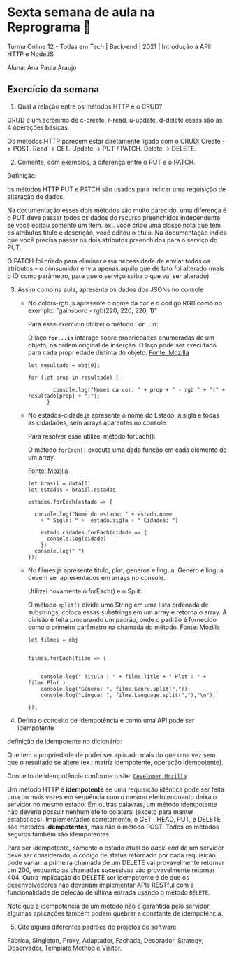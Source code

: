 # Sexta semana de aula na Reprograma 🚀

Turma Online 12 - Todas em Tech | Back-end | 2021 | Introdução à API:
HTTP e NodeJS

Aluna: Ana Paula Araujo

## Exercício da semana
1) Qual a relação entre os métodos HTTP e o CRUD? 

CRUD é um acrônimo de c-create, r-read, u-update, d-delete essas são as 4 operações básicas.

Os métodos HTTP parecem estar diretamente ligado com o CRUD:
Create -> POST.
Read -> GET.
Update -> PUT / PATCH.
Delete -> DELETE.



2) Comente, com exemplos, a diferença entre o PUT e o PATCH.

Definição:

os métodos HTTP PUT e PATCH são usados para indicar uma requisição de alteração de dados.

Na documentação esses dois métodos são muito parecido, uma diferença é o PUT deve passar todos os dados do recurso preenchidos independente se você editou somente um item. ex:. você criou uma classe nota que tem os atributos titulo e descrição, você editou o título. Na documentação indica que você precisa passar os dois atributos preenchidos para o serviço do PUT.

O PATCH foi criado para eliminar essa necessidade de enviar todos os atributos – o consumidor envia apenas aquilo que de fato foi alterado (mais o ID como parâmetro, para que o serviço saiba o que vai ser alterado).



3) Assim como na aula, apresente os dados dos JSONs no console 

   - No colors-rgb.js apresente o nome da cor e o codigo RGB como no exemplo: "gainsboro - rgb(220, 220, 220, 1)"

        

        Para esse exercício utilizei o método For ...in:

        O laço **`for...in`** interage sobre propriedades enumeradas de um objeto, na ordem original de inserção. O laço pode ser executado para cada propriedade distinta do objeto.  [Fonte: Mozilla](https://developer.mozilla.org/pt-BR/docs/Web/JavaScript/Reference/Statements/for...in)

        ```
        let resultado = obj[0];
        
        for (let prop in resultado) {
        
                console.log("Nomes da cor: " + prop + " - rgb " + "(" + resultado[prop] + ")");
              }
        ```

        

   - No estados-cidade.js apresente o nome do Estado, a sigla e todas as cidadades, sem arrays aparentes no console

        

        Para resolver esse utilizei método forEach():

        O método `forEach()` executa uma dada função em cada elemento de um array.

        [Fonte: Mozilla](https://developer.mozilla.org/pt-BR/docs/Web/JavaScript/Reference/Global_Objects/Array/forEach)

        ```
        let brasil = data[0]
        let estados = brasil.estados
        
        estados.forEach(estado => { 
        
          console.log("Nome do estado: " + estado.nome 
            + " Sigla: " +  estado.sigla + " Cidades: ") 
            
            estado.cidades.forEach(cidade => {
              console.log(cidade)
            })
          console.log(" ")
        });
        ```

        

   - No filmes.js apresente titulo, plot, generos e lingua. Genero e lingua devem ser apresentados em arrays no console.

        

        Utilizei novamente o forEach() e o Split:

        O método `split()` divide uma String em uma lista ordenada de substrings, coloca essas substrings em um array e retorna o array. A divisão é feita procurando um padrão, onde o padrão é fornecido como o primeiro parâmetro na chamada do método. [Fonte: Mozilla](https://developer.mozilla.org/pt-BR/docs/Web/JavaScript/Reference/Global_Objects/String/split)

        ```
        let filmes = obj
        
        
        filmes.forEach(filme => {
        
        
            console.log(" Titulo : " + filme.Title + " Plot : " + filme.Plot )
            console.log("Gênero: ", filme.Genre.split(","));
            console.log("Língua: ", filme.Language.split(","),"\n");
        
        });
        ```

        

4) Defina o conceito de idempotência e como uma API pode ser idempotente

definição de idempotente no dicionário:

Que tem a propriedade de poder ser aplicado mais do que uma vez sem que o resultado se altere (ex.: matriz idempotente, operação idempotente).

Conceito de idempotência conforme o site: [`Developer.Mozilla`](https://developer.mozilla.org/pt-BR/docs/Glossary/Idempotent) :

Um método HTTP é **idempotente** se uma requisição idêntica pode ser feita uma ou mais vezes em sequência com o mesmo efeito enquanto deixa o servidor no mesmo estado. Em outras palavras, um método idempotente não deveria possuir nenhum efeito colateral (exceto para manter estatísticas). Implementados corretamente, o GET , HEAD, PUT, e DELETE são métodos **idempotentes**, mas não o método POST. Todos os métodos seguros também são idempotentes.

Para ser idempotente, somente o estado atual do *back-end* de um servidor deve ser considerado, o código de status retornado por cada requisição pode variar: a primeira chamada de um DELETE vai provavelmente retornar um 200, enquanto as chamadas sucessivas vão provavelmente retornar 404. Outra implicação do DELETE ser idempotente é de que os desenvolvedores não deveriam implementar APIs RESTful com a funcionalidade de deleção de última entrada usando o método `DELETE`.

Note que a idempotência de um método não é garantida pelo servidor, algumas aplicações também podem quebrar a constante de idempotência.

5) Cite alguns diferentes padrões de projetos de software

Fábrica, Singleton, Proxy, Adaptador, Fachada, Decorador, Strategy, Observador, Template Method e Visitor.

